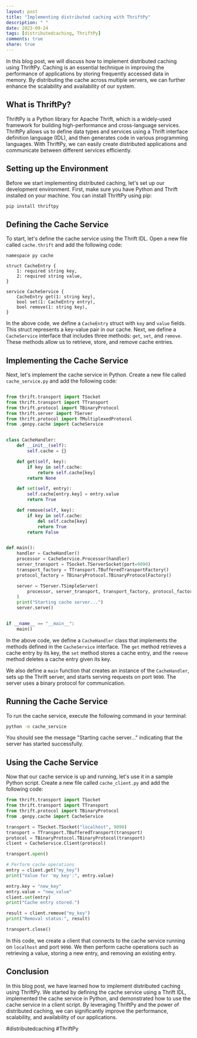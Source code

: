 ```yaml
---
layout: post
title: "Implementing distributed caching with ThriftPy"
description: " "
date: 2023-09-24
tags: [distributedcaching, ThriftPy]
comments: true
share: true
---
```


In this blog post, we will discuss how to implement distributed caching using ThriftPy. Caching is an essential technique in improving the performance of applications by storing frequently accessed data in memory. By distributing the cache across multiple servers, we can further enhance the scalability and availability of our system.

## What is ThriftPy?

ThriftPy is a Python library for Apache Thrift, which is a widely-used framework for building high-performance and cross-language services. ThriftPy allows us to define data types and services using a Thrift interface definition language (IDL), and then generates code in various programming languages. With ThriftPy, we can easily create distributed applications and communicate between different services efficiently.

## Setting up the Environment

Before we start implementing distributed caching, let's set up our development environment. First, make sure you have Python and Thrift installed on your machine. You can install ThriftPy using pip:

```bash
pip install thriftpy
```

## Defining the Cache Service

To start, let's define the cache service using the Thrift IDL. Open a new file called `cache.thrift` and add the following code:

```thrift
namespace py cache

struct CacheEntry {
    1: required string key,
    2: required string value,
}

service CacheService {
    CacheEntry get(1: string key),
    bool set(1: CacheEntry entry),
    bool remove(1: string key),
}
```

In the above code, we define a `CacheEntry` struct with `key` and `value` fields. This struct represents a key-value pair in our cache. Next, we define a `CacheService` interface that includes three methods: `get`, `set`, and `remove`. These methods allow us to retrieve, store, and remove cache entries.

## Implementing the Cache Service

Next, let's implement the cache service in Python. Create a new file called `cache_service.py` and add the following code:

```python

from thrift.transport import TSocket
from thrift.transport import TTransport
from thrift.protocol import TBinaryProtocol
from thrift.server import TServer
from thrift.protocol import TMultiplexedProtocol
from .genpy.cache import CacheService


class CacheHandler:
    def __init__(self):
        self.cache = {}

    def get(self, key):
        if key in self.cache:
            return self.cache[key]
        return None

    def set(self, entry):
        self.cache[entry.key] = entry.value
        return True

    def remove(self, key):
        if key in self.cache:
            del self.cache[key]
            return True
        return False


def main():
    handler = CacheHandler()
    processor = CacheService.Processor(handler)
    server_transport = TSocket.TServerSocket(port=9090)
    transport_factory = TTransport.TBufferedTransportFactory()
    protocol_factory = TBinaryProtocol.TBinaryProtocolFactory()

    server = TServer.TSimpleServer(
        processor, server_transport, transport_factory, protocol_factory
    )
    print("Starting cache server...")
    server.serve()


if __name__ == "__main__":
    main()
```

In the above code, we define a `CacheHandler` class that implements the methods defined in the `CacheService` interface. The `get` method retrieves a cache entry by its key, the `set` method stores a cache entry, and the `remove` method deletes a cache entry given its key.

We also define a `main` function that creates an instance of the `CacheHandler`, sets up the Thrift server, and starts serving requests on port `9090`. The server uses a binary protocol for communication.

## Running the Cache Service

To run the cache service, execute the following command in your terminal:

```bash
python -m cache_service
```

You should see the message "Starting cache server..." indicating that the server has started successfully.

## Using the Cache Service

Now that our cache service is up and running, let's use it in a sample Python script. Create a new file called `cache_client.py` and add the following code:

```python
from thrift.transport import TSocket
from thrift.transport import TTransport
from thrift.protocol import TBinaryProtocol
from .genpy.cache import CacheService

transport = TSocket.TSocket("localhost", 9090)
transport = TTransport.TBufferedTransport(transport)
protocol = TBinaryProtocol.TBinaryProtocol(transport)
client = CacheService.Client(protocol)

transport.open()

# Perform cache operations
entry = client.get("my_key")
print("Value for 'my_key':", entry.value)

entry.key = "new_key"
entry.value = "new_value"
client.set(entry)
print("Cache entry stored.")

result = client.remove("my_key")
print("Removal status:", result)

transport.close()
```

In this code, we create a client that connects to the cache service running on `localhost` and port `9090`. We then perform cache operations such as retrieving a value, storing a new entry, and removing an existing entry.

## Conclusion

In this blog post, we have learned how to implement distributed caching using ThriftPy. We started by defining the cache service using a Thrift IDL, implemented the cache service in Python, and demonstrated how to use the cache service in a client script. By leveraging ThriftPy and the power of distributed caching, we can significantly improve the performance, scalability, and availability of our applications.

#distributedcaching #ThriftPy